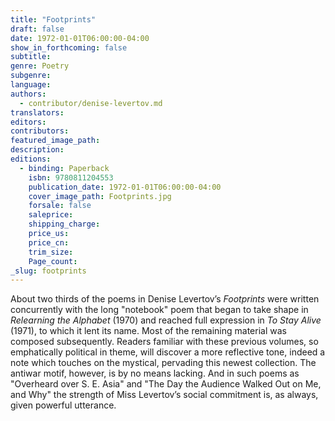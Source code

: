 ```yaml
---
title: "Footprints"
draft: false
date: 1972-01-01T06:00:00-04:00
show_in_forthcoming: false
subtitle:
genre: Poetry
subgenre:
language:
authors:
  - contributor/denise-levertov.md
translators:
editors:
contributors:
featured_image_path:
description:
editions:
  - binding: Paperback
    isbn: 9780811204553
    publication_date: 1972-01-01T06:00:00-04:00
    cover_image_path: Footprints.jpg
    forsale: false
    saleprice:
    shipping_charge:
    price_us:
    price_cn:
    trim_size:
    Page_count:
_slug: footprints
---
```


About two thirds of the poems in Denise Levertov’s _Footprints_ were written concurrently with the long "notebook" poem that began to take shape in _Relearning the Alphabet_ (1970) and reached full expression in _To Stay Alive_ (1971), to which it lent its name. Most of the remaining material was composed subsequently. Readers familiar with these previous volumes, so emphatically political in theme, will discover a more reflective tone, indeed a note which touches on the mystical, pervading this newest collection. The antiwar motif, however, is by no means lacking. And in such poems as "Overheard over S. E. Asia" and "The Day the Audience Walked Out on Me, and Why" the strength of Miss Levertov’s social commitment is, as always, given powerful utterance.

